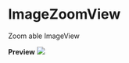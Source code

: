 # ImageZoomView
Zoom able ImageView

**Preview**
![](https://drive.google.com/open?id=0BzqrFmvXneLncURMVkk5UlR3eW8)
